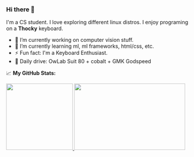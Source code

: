 ### Hi there 👋

<!--
**hding9/hding9** is a ✨ _special_ ✨ repository because its `README.md` (this file) appears on your GitHub profile.

Here are some ideas to get you started:

- 🔭 I’m currently working on ...
- 🌱 I’m currently learning ...
- 👯 I’m looking to collaborate on ...
- 🤔 I’m looking for help with ...
- 💬 Ask me about ...
- 📫 How to reach me: ...
- 😄 Pronouns: ...
- ⚡ Fun fact: ...
-->

I'm a CS student. I love exploring different linux distros. I enjoy programing on a **Thocky** keyboard.

- 🔭 I’m currently working on computer vision stuff.
- 🌱 I’m currently learning ml, ml frameworks, html/css, etc.
- ⚡ Fun fact: I'm a Keyboard Enthusiast.
- :wrench: Daily drive: OwLab Suit 80 + cobalt + GMK Godspeed

<!--END_SECTION:waka-->


📈 **My GitHub Stats:**

<a href="https://github.com/anuraghazra/github-readme-stats">
  <img height="180em" src="https://github-readme-stats.vercel.app/api?username=hding9&show_icons=true&hide_border=true&&count_private=true&include_all_commits=true" />
</a>
<a href="https://github.com/anuraghazra/github-readme-stats">
  <img height="180em" width="300em" src="https://github-readme-stats.vercel.app/api/top-langs/?username=hding9&show_icons=true&hide_border=true&layout=compact&langs_count=8" />
</a>
